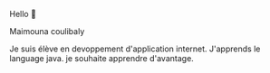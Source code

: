 Hello 👋

<!--
**maigithub94/maigithub94** is a ✨ _special_ ✨ repository because its `README.md` (this file) appears on your GitHub profile.

Here are some ideas to get you started:

- 🔭 I’m currently working on windows
- 🌱 I’m currently learning Java
- 👯 I’m looking to collaborate on ...
- 🤔 I’m looking for help with ...
- 💬 Ask me about ...
- 📫 How to reach me: ...
- 😄 Pronouns: ...
- ⚡ Fun fact: ...
--> 

Maimouna coulibaly

Je suis élève en devoppement d'application internet.
J'apprends le language java.
je souhaite apprendre d'avantage. 
